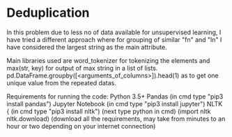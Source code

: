 # Deduplication
In this problem due to less no of data available for unsupervised learning, I have tried a different approach where for grouping of similar "fn" and "ln" I have considered the largest string as the main attribute.

Main libraries used are word_tokenizer for tokenizing the elements and max(str, key) for output of max string in a list of lists. pd.DataFrame.groupby([<arguments_of_columns>]).head(1) as to get one unique value from the repeated datas.

Requirements for running the code:
Python 3.5+
Pandas (in cmd type "pip3 install pandas")
Jupyter Notebook (in cmd type "pip3 install jupyter")
NLTK {
(in cmd type "pip3 install nltk")
(next type python in cmd)
(import nltk
nltk.download)
(download all the requirements, may take from minutes to an hour or two depending on your internet connection)
